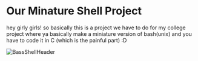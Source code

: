 # Our Minature Shell Project

hey girly girls! so basically this is a project we have to do for my college project where ya basically make a miniature version of bash(unix) and you have to code it in C (which is the painful part) :D

![BassShellHeader](https://github.com/user-attachments/assets/40eee59d-8865-4ef2-98fb-9013d6f2a8b3)
